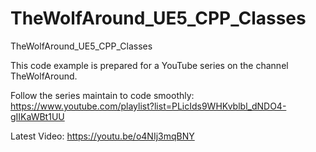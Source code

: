 # TheWolfAround_UE5_CPP_Classes
TheWolfAround_UE5_CPP_Classes

This code example is prepared for a YouTube series on the channel TheWolfAround.

Follow the series maintain to code smoothly: https://www.youtube.com/playlist?list=PLicIds9WHKvblbl_dNDO4-gIIKaWBt1UU

Latest Video: https://youtu.be/o4NIj3mqBNY
